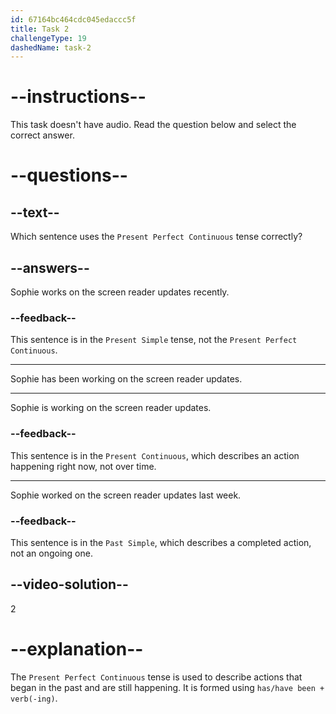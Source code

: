 ```yaml
---
id: 67164bc464cdc045edaccc5f
title: Task 2
challengeType: 19
dashedName: task-2
---
```


# --instructions--

This task doesn't have audio. Read the question below and select the correct answer.

# --questions--

## --text--

Which sentence uses the `Present Perfect Continuous` tense correctly?

## --answers--

Sophie works on the screen reader updates recently.

### --feedback--

This sentence is in the `Present Simple` tense, not the `Present Perfect Continuous`.

---

Sophie has been working on the screen reader updates.

---

Sophie is working on the screen reader updates.

### --feedback--

This sentence is in the `Present Continuous`, which describes an action happening right now, not over time.

---

Sophie worked on the screen reader updates last week.

### --feedback--

This sentence is in the `Past Simple`, which describes a completed action, not an ongoing one.

## --video-solution--

2

# --explanation--

The `Present Perfect Continuous` tense is used to describe actions that began in the past and are still happening. It is formed using `has/have been + verb(-ing)`.
